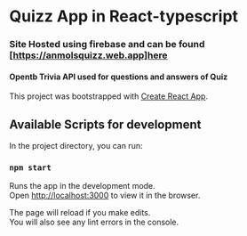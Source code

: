 # Quizz App in React-typescript

### Site Hosted using firebase and can be found [https://anmolsquizz.web.app]here

#### Opentb Trivia API used for questions and answers of Quiz

This project was bootstrapped with [Create React App](https://github.com/facebook/create-react-app).

## Available Scripts for development

In the project directory, you can run:

### `npm start`

Runs the app in the development mode.\
Open [http://localhost:3000](http://localhost:3000) to view it in the browser.

The page will reload if you make edits.\
You will also see any lint errors in the console.
